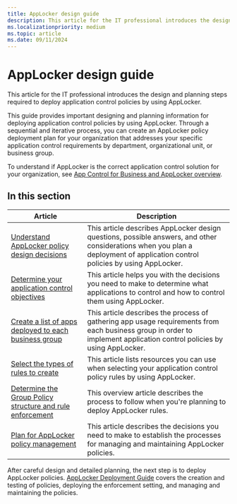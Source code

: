 ```yaml
---
title: AppLocker design guide
description: This article for the IT professional introduces the design and planning steps required to deploy application control policies by using AppLocker.
ms.localizationpriority: medium
ms.topic: article
ms.date: 09/11/2024
---
```


# AppLocker design guide

This article for the IT professional introduces the design and planning steps required to deploy application control policies by using AppLocker.

This guide provides important designing and planning information for deploying application control policies by using AppLocker. Through a sequential and iterative process, you can create an AppLocker policy deployment plan for your organization that addresses your specific application control requirements by department, organizational unit, or business group.

To understand if AppLocker is the correct application control solution for your organization, see [App Control for Business and AppLocker overview](../appcontrol-and-applocker-overview.md).

## In this section

| Article | Description |
| --- | --- |
| [Understand AppLocker policy design decisions](understand-applocker-policy-design-decisions.md) | This article describes AppLocker design questions, possible answers, and other considerations when you plan a deployment of application control policies by using AppLocker. |
| [Determine your application control objectives](../appcontrol-and-applocker-overview.md) | This article helps you with the decisions you need to make to determine what applications to control and how to control them using AppLocker. |
| [Create a list of apps deployed to each business group](create-list-of-applications-deployed-to-each-business-group.md) | This article describes the process of gathering app usage requirements from each business group in order to implement application control policies by using AppLocker. |
| [Select the types of rules to create](select-types-of-rules-to-create.md) | This article lists resources you can use when selecting your application control policy rules by using AppLocker. |
| [Determine the Group Policy structure and rule enforcement](determine-group-policy-structure-and-rule-enforcement.md) | This overview article describes the process to follow when you're planning to deploy AppLocker rules. |
| [Plan for AppLocker policy management](plan-for-applocker-policy-management.md) | This article describes the decisions you need to make to establish the processes for managing and maintaining AppLocker policies. |

After careful design and detailed planning, the next step is to deploy AppLocker policies. [AppLocker Deployment Guide](applocker-policies-deployment-guide.md) covers the creation and testing of policies, deploying the enforcement setting, and managing and maintaining the policies.
